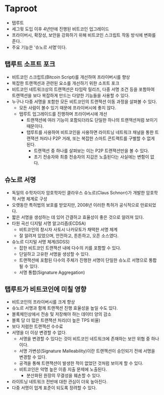 # Taproot

* 탭루트
* 세그윗 도입 이후 4년만에 진행된 비트코인 업그레이드
* 프라이버시, 확장성, 보안을 강화하기 위해 비트코인 스크립트 작동 방식에 변화를 준다.
*  주요 기능은 ‘슈노르 서명'이다.

## 탭루트 소프트 포크

* 비트코인 스크립트(Bitcoin Script)를 개선하여 프라이버시를 향상
* 복잡한 트랜잭션과 관련된 요소를 개선하기 위한 소프트 포크
* 비트코인 네트워크상의 트랜잭션은 타임락 릴리즈, 다중 서명 조건 등을 포함하여 트랜잭션을 보다 복잡하게 만드는 다양한 기능들을 사용할 수 있다.
* 누구나 다중 서명을 포함한 모든 비트코인의 트랜잭션 이동 과정을 살펴볼 수 있다.
  * 모든 사람이 볼수 있기 때문에 프라이버시에 좋지 않다.
  * 탭루트 업그레이드를 진행하며 프라이버시에 개선
    * 트랜잭션에 여러 기능이 포함되더라도 단일한 하나의 트랜잭션처럼 보이기 때문이다.
    * 탭루트를 사용하여 비트코인을 사용하면 라이트닝 네트워크 채널을 통한 트랜잭션 처리나 P2P 거래, 또는 복잡한 스마트 콘트랙트를 구별할 수 없게 된다.
      * 트랜잭션 중 하나를 살펴보는 이는 P2P 트랜잭션만을 볼 수 있다.
      * 초기 전송자와 최종 전송자의 지갑은 노출된다는 사실에는 변함이 없다.

## 슈노르 서명

* 독일의 수학자이자 암호학자인 클라우스 슈노르(Claus Schnorr)가 개발한 암호학적 서명 체계로 구성
* 오랫동안 특허법의 보호를 받았지만, 2008년 이러한 특허가 공식적으로 만료되었다.
* 짧은 서명을 생성하는 데 있어 간결하고 효율성이 좋은 것으로 알려져 있다.
* 타원 곡선 디지털 서명 알고리즘(ECDSA)
  * 비트코인의 창시자 사토시 나카모토가 채택한 서명 체계
  * 잘 알려져 있었으며, 안전하고, 튼튼하고, 오픈 소스였다.
* 슈노르 디지털 서명 체계(SDSS)
  * 잡한 비트코인 트랜잭션 내에 다수의 키를 포함할 수 있다.
  * 단일하고 고유한 서명을 생성할 수 있다.
  * 트랜잭션에 포함된 다수의 주체가 진행한 서명이 단일한 슈노르 서명으로 통합될 수 있다.
  * 서명 통합(Signature Aggregation)

## 탭루트가 비트코인에 미칠 영향

* 비트코인의 프라이버시를 크게 향상
* 슈노르 서명과 함께 트랜잭션 진행 효율성을 높일 수도 있다. 
* 블록체인상에서 전송 및 저장해야 하는 데이터 양의 감소
* 블록 당 더 많은 트랜잭션 처리(더 높은 TPS 비율)
* 보다 저렴한 트랜잭션 수수료
* 서명을 더 이상 변경할 수 없다.
  * 서명을 변경할 수 있다는 것이 비트코인 네트워크에 존재하는 보안 위협 중 하나이다.
  * 서명 가변성(Signature Malleability)이란 트랜잭션이 승인되기 전에 서명을 변경할 수 있다.
  * 공격을 통해 트랜잭션이 발생한 적이 없었던 것처럼 보이게 할 수 있다.
  * 비트코인은 악명 높은 이중 지출 문제에 노출된다.
    * 분산화된 원장의 무결성을 훼손할 수 있다.
* 라이트닝 네트워크 전반에 대한 관심이 더욱 높아진다.
* 다중 서명이 업계 표준이 되도록 장려할 수 있다.